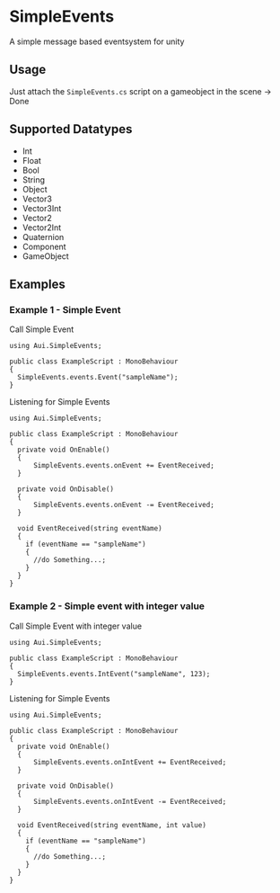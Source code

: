 # SimpleEvents
A simple message based eventsystem for unity

## Usage

Just attach the `SimpleEvents.cs` script on a gameobject in the scene -> Done

## Supported Datatypes
- Int
- Float
- Bool
- String
- Object
- Vector3
- Vector3Int
- Vector2
- Vector2Int
- Quaternion
- Component
- GameObject

## Examples

### Example 1 - Simple Event
Call Simple Event
```
using Aui.SimpleEvents;

public class ExampleScript : MonoBehaviour
{
  SimpleEvents.events.Event("sampleName");
}
```

Listening for Simple Events
```
using Aui.SimpleEvents;

public class ExampleScript : MonoBehaviour
{
  private void OnEnable()
  {
      SimpleEvents.events.onEvent += EventReceived;
  }

  private void OnDisable()
  {
      SimpleEvents.events.onEvent -= EventReceived;
  }
  
  void EventReceived(string eventName) 
  {
    if (eventName == "sampleName")
    {
      //do Something...;
    }
  }
}
```

### Example 2 - Simple event with integer value
Call Simple Event with integer value
```
using Aui.SimpleEvents;

public class ExampleScript : MonoBehaviour
{
  SimpleEvents.events.IntEvent("sampleName", 123);
}
```

Listening for Simple Events

```
using Aui.SimpleEvents;

public class ExampleScript : MonoBehaviour
{
  private void OnEnable()
  {
      SimpleEvents.events.onIntEvent += EventReceived;
  }

  private void OnDisable()
  {
      SimpleEvents.events.onIntEvent -= EventReceived;
  }
  
  void EventReceived(string eventName, int value) 
  {
    if (eventName == "sampleName")
    {
      //do Something...;
    }
  }
}
```
